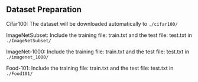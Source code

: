 ## Dataset Preparation

Cifar100: The dataset will be downloaded automatically to `./cifar100/`

ImageNetSubset: Include the training file: train.txt and the test file: test.txt in `./ImageNetSubset/`

ImageNet-1000: Include the training file: train.txt and the test file: test.txt in `./imagenet_1000/` 

Food-101: Include the training file: train.txt and the test file: test.txt in `./Food101/` 
